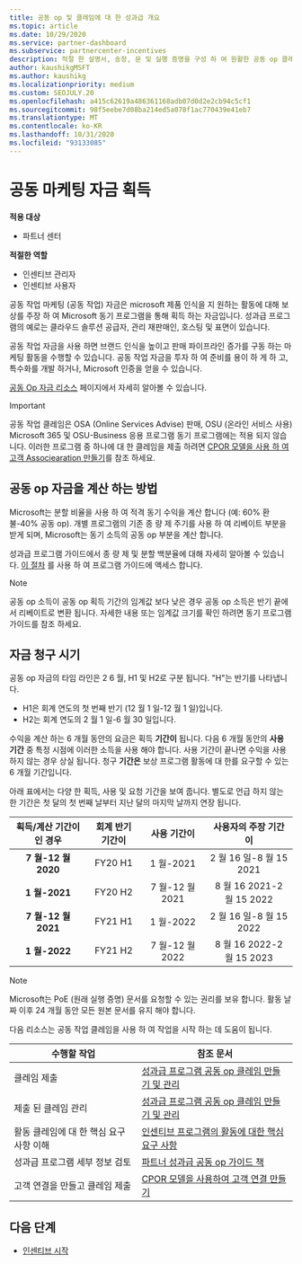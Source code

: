 ```yaml
---
title: 공동 op 및 클레임에 대 한 성과급 개요
ms.topic: article
ms.date: 10/29/2020
ms.service: partner-dashboard
ms.subservice: partnercenter-incentives
description: 적절 한 설명서, 송장, 문 및 실행 증명을 구성 하 여 원활한 공동 op 클레임을 전송 하는 방법을 알아봅니다.
author: kaushikgMSFT
ms.author: kaushikg
ms.localizationpriority: medium
ms.custom: SEOJULY.20
ms.openlocfilehash: a415c62619a486361168adb07d0d2e2cb94c5cf1
ms.sourcegitcommit: 98f5eebe7d08ba214ed5a078f1ac770439e41eb7
ms.translationtype: MT
ms.contentlocale: ko-KR
ms.lasthandoff: 10/31/2020
ms.locfileid: "93133085"
---
```

# <a name="earn-cooperative-marketing-funds"></a>공동 마케팅 자금 획득

**적용 대상**

- 파트너 센터

**적절한 역할**

- 인센티브 관리자
- 인센티브 사용자

공동 작업 마케팅 (공동 작업) 자금은 microsoft 제품 인식을 지 원하는 활동에 대해 보상를 주장 하 여 Microsoft 동기 프로그램을 통해 획득 하는 자금입니다. 성과급 프로그램의 예로는 클라우드 솔루션 공급자, 관리 재판매인, 호스팅 및 표면이 있습니다.

공동 작업 자금을 사용 하면 브랜드 인식을 높이고 판매 파이프라인 증가를 구동 하는 마케팅 활동을 수행할 수 있습니다. 공동 작업 자금을 투자 하 여 준비를 용이 하 게 하 고, 특수화를 개발 하거나, Microsoft 인증을 얻을 수 있습니다.

[공동 Op 자금 리소스](https://partner.microsoft.com/asset/collection/co-op-funds-resources#/) 페이지에서 자세히 알아볼 수 있습니다.

>[!Important]
>공동 작업 클레임은 OSA (Online Services Advise) 판매, OSU (온라인 서비스 사용) Microsoft 365 및 OSU-Business 응용 프로그램 동기 프로그램에는 적용 되지 않습니다. 이러한 프로그램 중 하나에 대 한 클레임을 제출 하려면 [CPOR 모델을 사용 하 여 고객 Associearation 만들기](submit-osa-claim.md)를 참조 하세요.

## <a name="how-co-op-funds-are-calculated"></a>공동 op 자금을 계산 하는 방법

Microsoft는 분할 비율을 사용 하 여 적격 동기 수익을 계산 합니다 (예: 60% 환불-40% 공동 op). 개별 프로그램의 기존 종 량 제 주기를 사용 하 여 리베이트 부분을 받게 되며, Microsoft는 동기 소득의 공동 op 부분을 계산 합니다.

성과급 프로그램 가이드에서 종 량 제 및 분할 백분율에 대해 자세히 알아볼 수 있습니다. [이 절차](incentives-determined-your-program-eligibility.md) 를 사용 하 여 프로그램 가이드에 액세스 합니다.

>[!NOTE]
>공동 op 소득이 공동 op 획득 기간의 임계값 보다 낮은 경우 공동 op 소득은 반기 끝에서 리베이트로 변환 됩니다. 자세한 내용 또는 임계값 크기를 확인 하려면 동기 프로그램 가이드를 참조 하세요.

## <a name="when-to-claim-your-funds"></a>자금 청구 시기

공동 op 자금의 타임 라인은 2 6 월, H1 및 H2로 구분 됩니다. "H"는 반기를 나타냅니다.

- H1은 회계 연도의 첫 번째 반기 (12 월 1 일-12 월 1 일)입니다.
- H2는 회계 연도의 2 월 1 일-6 월 30 일입니다.

수익을 계산 하는 6 개월 동안의 요금은 획득 **기간이** 됩니다. 다음 6 개월 동안의 **사용 기간** 중 특정 시점에 이러한 소득을 사용 해야 합니다. 사용 기간이 끝나면 수익을 사용 하지 않는 경우 상실 됩니다. 청구 **기간은** 보상 프로그램 활동에 대 한를 요구할 수 있는 6 개월 기간입니다.

아래 표에서는 다양 한 획득, 사용 및 요청 기간을 보여 줍니다. 별도로 언급 하지 않는 한 기간은 첫 달의 첫 번째 날부터 지난 달의 마지막 날까지 연장 됩니다.

|  획득/계산 기간이 인 경우  |회계 반기 기간이  |  사용 기간이  |  사용자의 주장 기간이  |
| :-----------: | :-----------: | :-----------: | :-----------: |
|**7 월-12 월 2020**| FY20 H1  |  1 월-2021  |  2 월 16 일-8 월 15 2021  |
|**1 월-2021** |  FY20 H2  |  7 월-12 월 2021  |  8 월 16 2021-2 월 15 2022  |
|**7 월-12 월 2021**|  FY21 H1  |  1 월-2022  |  2 월 16 일-8 월 15 2022  |
|**1 월-2022** |  FY21 H2  |  7 월-12 월 2022  |  8 월 16 2022-2 월 15 2023  |

>[!NOTE]
>Microsoft는 PoE (원래 실행 증명) 문서를 요청할 수 있는 권리를 보유 합니다. 활동 날짜 이후 24 개월 동안 모든 원본 문서를 유지 해야 합니다.

다음 리소스는 공동 작업 클레임을 사용 하 여 작업을 시작 하는 데 도움이 됩니다.

| 수행할 작업 | 참조 문서 |
| ------ | ----------- |
| 클레임 제출 |  [성과급 프로그램 공동 op 클레임 만들기 및 관리](create-incentives-claims.md)  |
| 제출 된 클레임 관리 | [성과급 프로그램 공동 op 클레임 만들기 및 관리](create-incentives-claims.md)    |
| 활동 클레임에 대 한 핵심 요구 사항 이해 | [인센티브 프로그램의 활동에 대한 핵심 요구 사항](core-requirements.md)   |
| 성과급 프로그램 세부 정보 검토 | [파트너 성과급 공동 op 가이드 책](https://assetsprod.microsoft.com/co-op-guidebook.pdf)  |
| 고객 연결을 만들고 클레임 제출 | [CPOR 모델을 사용하여 고객 연결 만들기](submit-osa-claim.md)   |

## <a name="next-steps"></a>다음 단계

- [인센티브 시작](incentives-get-started-intro.md)
